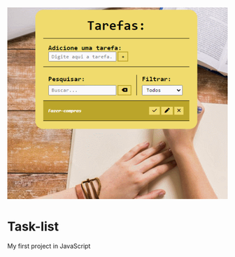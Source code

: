 <h1 align: center>
  <img src=".//projeto1/assets/img/git-project1.gif">
</h1>

# Task-list
My first project in JavaScript
